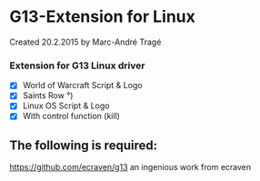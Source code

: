 # G13-Extension for Linux
Created 20.2.2015 by Marc-André Tragé

### Extension for G13 Linux driver
- [x] World of Warcraft Script & Logo
- [x] Saints Row °)
- [x] Linux OS Script & Logo
- [x] With control function (kill)

## The following is required:
https://github.com/ecraven/g13
an ingenious work from ecraven
